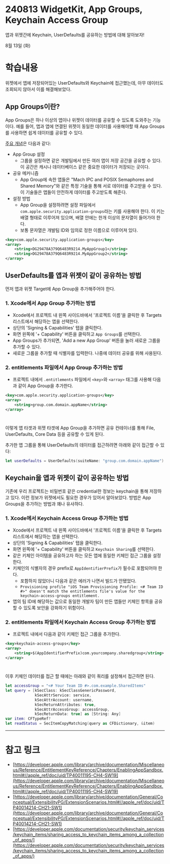 # 240813 WidgetKit, App Groups, Keychain Access Group

앱과 위젯간에 Keychain, UserDefaults를 공유하는 방법에 대해 알아보자!


8월 13일 (화)


# 학습내용

위젯에서 앱에 저장되어있는 UserDefaults와 Keychain에 접근했는데, 아무 데이터도 조회되지 않아서 이를 해결해보았다.


## App Groups이란?

App Groups은 하나 이상의 앱이나 위젯이 데이터를 공유할 수 있도록 도와주는 기능이다.
예를 들어, 앱과 앱에 연결된 위젯이 동일한 데이터를 사용해야할 때 App Groups를 사용하면 쉽게 데이터를 공유할 수 있다.

[주요 개념](https://developer.apple.com/library/archive/documentation/Miscellaneous/Reference/EntitlementKeyReference/Chapters/EnablingAppSandbox.html#//apple_ref/doc/uid/TP40011195-CH4-SW19)은 다음과 같다:

* App Group 설정
    * 그룹을 설정하면 같은 개발팀에서 만든 여러 앱이 저장 공간을 공유할 수 있다. 이 공간은 캐시나 데이터베이스 같은 중요한 데이터가 저장되는 곳이다.
* 공유 메커니즘
    * App Group에 속한 앱들은 "Mach IPC and POSIX Semaphores and Shared Memory"와 같은 특정 기술을 통해 서로 데이터를 주고받을 수 있다. 이 기술들은 앱들이 안전하게 데이터를 주고받도록 해준다.
* 설정 방법
    * App Group을 설정하려면 설정 파일에서 `com.apple.security.application-groups`라는 키를 사용해야 한다. 이 키는 배열 형태로 이루어져 있으며, 배열 안에는 한개 이상의 문자열이 들어가야 한다.
    * 보통 문자열은 개발팀 ID와 임의로 정한 이름으로 이루어져 있다.

```xml
<key>com.apple.security.application-groups</key>
<array>
    <string>DG29478A379Q6483R9214.MyAppGroup1</string>
    <string>DG29478A379Q6483R9214.MyAppGroup2</string>
</array>
```

## UserDefaults를 앱과 위젯이 같이 공유하는 방법

먼저 앱과 위젯 Target에 App Group을 추가해주어야 한다.

### 1. **Xcode에서** App Group 추가하는 방법

* Xcode에서 프로젝트 내 왼쪽 사이드바에서 '프로젝트 이름'을 클릭한 후 Targets 리스트에서 해당하는 앱을 선택한다.
* 상단의 'Signing & Capabilities' 탭을 클릭한다.
* 화면 왼쪽에 '+ Capability' 버튼을 클릭하고 `App Groups`를 선택한다.
* App Groups가 추가되면,  'Add a new App Group' 버튼을 눌러 새로운 그룹을 추가할 수 있다.
* 새로운 그룹을 추가할 때 식별자를 입력한다. 나중에 데이터 공유를 위해 사용된다.

### 2. **entitlements** 파일에서 App Group 추가하는 방법

  * 프로젝트 내에서 `.entitlements` 파일에서 `<key>`와 `<array>` 태그를 사용해 다음과 같이 App Group을 추가한다.

```xml
<key>com.apple.security.application-groups</key>
<array>
    <string>group.com.domain.appName</string>
</array>
```

#

이렇게 앱 타겟과 위젯 타겟에 App Group을 추가하면 공유 컨테이너를 통해 File, UserDefaults, Core Data 등을 공유할 수 있게 된다.

추가한 앱 그룹을 통해 UserDefaults의 데이터를 접근하려면 아래와 같이 접근할 수 있다:
```swift
let userDefaults = UserDefaults(suiteName: "group.com.domain.appName") // 앱 그룹의 식별자
```

## Keychain을 앱과 위젯이 같이 공유하는 방법

기존에 우리 프로젝트는 비밀번호 같은 credential한 정보는 keychain을 통해 저장하고 있다.
이런 정보가 위젯에서도 필요한 경우가 있어서 알아보았다. 방법은 App Groups을 추가하는 방법과 꽤나 유사하다.

### 1. **Xcode에서** Keychain Access Group 추가하는 방법

* Xcode에서 프로젝트 내 왼쪽 사이드바에서 '프로젝트 이름'을 클릭한 후 Targets 리스트에서 해당하는 앱을 선택한다.
* 상단의 'Signing & Capabilities' 탭을 클릭한다.
* 화면 왼쪽에 '+ Capability' 버튼을 클릭하고 `Keychain Sharing`를 선택한다.
* 같은 키체인 아이템을 공유하고자 하는 모든 앱에 동일한 키체인 접근 그룹을 설정한다.
* 키체인의 식별자의 경우 prefix로 `AppIdentifierPrefix`가 필수로 포함되어야 한다.
  * 포함하지 않았더니 다음과 같은 에러가 나면서 빌드가 안됐었다.
  * `Provisioning profile "iOS Team Provisioning Profile: <# Team ID #>" doesn't match the entitlements file's value for the keychain-access-groups entitlement.` 
* 앱의 팀 ID에 해당하는 값으로 동일한 개발자 팀이 만든 앱들만 키체인 항목을 공유할 수 있도록 보안을 강화하기 위함이다.

### 2. **entitlements** 파일에서 Keychain Access Group 추가하는 방법

  * 프로젝트 내에서 다음과 같이 키체인 접근 그룹을 추가한다.

```xml
<key>keychain-access-groups</key>
<array>
    <string>$(AppIdentifierPrefix)com.yourcompany.sharedgroup</string>
</array>
```

#

이후 키체인 데이터를 접근 할 때에는 아래와 같이 쿼리를 설정해서 접근하면 된다.

```swift
let accessGroup = "<# Your Team ID #>.com.example.SharedItems"
let query = [kSecClass: kSecClassGenericPassword,
             kSecAttrService: service,
             kSecAttrAccount: username,
             kSecReturnAttributes: true,
             kSecAttrAccessGroup: accessGroup,
             kSecReturnData: true] as [String: Any]
var item: CFTypeRef?
let readStatus = SecItemCopyMatching(query as CFDictionary, &item)
```

---


# 참고 링크

- [https://developer.apple.com/library/archive/documentation/Miscellaneous/Reference/EntitlementKeyReference/Chapters/EnablingAppSandbox.html#//apple_ref/doc/uid/TP40011195-CH4-SW19](https://developer.apple.com/library/archive/documentation/Miscellaneous/Reference/EntitlementKeyReference/Chapters/EnablingAppSandbox.html#//apple_ref/doc/uid/TP40011195-CH4-SW19)
- [https://developer.apple.com/library/archive/documentation/General/Conceptual/ExtensibilityPG/ExtensionScenarios.html#//apple_ref/doc/uid/TP40014214-CH21-SW1](https://developer.apple.com/library/archive/documentation/General/Conceptual/ExtensibilityPG/ExtensionScenarios.html#//apple_ref/doc/uid/TP40014214-CH21-SW1)
- [https://developer.apple.com/documentation/security/keychain_services/keychain_items/sharing_access_to_keychain_items_among_a_collection_of_apps/](https://developer.apple.com/documentation/security/keychain_services/keychain_items/sharing_access_to_keychain_items_among_a_collection_of_apps/)
